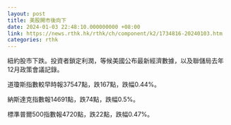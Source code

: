 ```yaml
---
layout: post
title: 美股開市後向下
date: 2024-01-03 22:48:10.000000000 +08:00
link: https://news.rthk.hk/rthk/ch/component/k2/1734816-20240103.htm
categories: rthk
---
```


紐約股市下跌。投資者鎖定利潤，等候美國公布最新經濟數據，以及聯儲局去年12月政策會議記錄。

道瓊斯指數較早時報37547點，跌167點，跌幅0.44%。

納斯達克指數報14691點，跌74點，跌幅0.5%。

標準普爾500指數報4720點，跌22點，跌幅0.47%。
